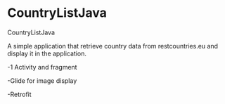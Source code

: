# CountryListJava

CountryListJava

A simple application that retrieve country data from restcountries.eu and display it in the application.

-1 Activity and fragment 

-Glide for image display 

-Retrofit

